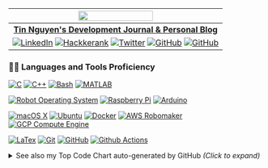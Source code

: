 <!--START_SECTION:signature-->

<!--END_SECTION:signature-->


<!--START_SECTION:profile-->
|<a href="https://tin.ng/"><img src="https://camo.githubusercontent.com/3b7c592ede97b6138ffd4b1cc1541c2f3b11fd39/687474703a2f2f33312e6d656469612e74756d626c722e636f6d2f31376665613932306666333665663466356238373764353231366137616164392f74756d626c725f6d6f39786a65387a5a34317163626975666f315f313238302e676966" width="60%" align="center" /><a>|
| :------------------------------: |
| **[Tin Nguyen's Development Journal & Personal Blog](https://tin.ng/)**|
| <a href="https://www.linkedin.com/in/tinng81"><img src="https://img.shields.io/badge/LinkedIn--_.svg?style=social&logo=linkedin" alt="LinkedIn"></a> <a href="https://github.com/tinng81"> <a href="https://www.hackerrank.com/tinng81"><img src="https://img.shields.io/badge/Hackerrank--_.svg?style=social&logo=hackerrank" alt="Hackkerank"></a> <a href="https://twitter.com/tinng81"><img src="https://img.shields.io/twitter/follow/tinng81?label=Twitter&style=social" alt="Twitter"></a> <a href="https://github.com/tinng81"> <img src="https://img.shields.io/github/followers/tinng81.svg?label=GitHub&style=social" alt="GitHub"></a> <a href="https://github.com/tinng81"> <img src="https://visitor-badge.laobi.icu/badge?page_id=tinng81.tinng81" alt="GitHub"></a>|
<!--END_SECTION:profile-->


<!--START_SECTION:techStack-->
### 👨‍💻 Languages and Tools Proficiency

[![C][c-sh]](https://github.com/tinng81)
[![C++][cpp-sh]](https://github.com/tinng81)
[![Bash][bash-sh]](https://www.gnu.org/software/bash/)
[![MATLAB][matlab-sh]](https://www.mathworks.com/products/matlab.html)

[![Robot Operating System][ros-sh]](https://www.ros.org/)
[![Raspberry Pi][rpi-sh]](https://www.raspberrypi.org/)
[![Arduino][adno-sh]](https://www.arduino.cc/)

[![macOS X][macosx-sh]](https://www.apple.com/macos/catalina/)
[![Ubuntu][ubuntu-sh]](https://ubuntu.com/)
[![Docker][docker-sh]](https://www.docker.com/)
[![AWS Robomaker][aws-sh]](https://aws.amazon.com/robomaker/)
[![GCP Compute Engine][gcp-sh]](https://cloud.google.com/compute)

[![LaTex][latex-sh]](https://www.latex-project.org/)
[![Git][git-sh]](https://git-scm.com/)
[![GitHub][github-sh]](https://github.com/)
[![Github Actions][ghAction-sh]](https://github.com/features/actions)


<!-- Collapsible Top Code section -->
<!--START_SECTION:topcode-->
<details>
<summary> See also my Top Code Chart auto-generated by GitHub <i>(Click to expand)</i></summary>
<br>
<h3> This only accounts for public repositories. For detailed tech stack, see above.</h3>
<br>
<a href="https://github.com/tinng81">
  <img align="center" src="https://github-readme-stats.vercel.app/api/top-langs/?username=tinng81&theme=buefy&hide=vue" />
</a>

</details>
<!--END_SECTION:topcode-->
<!--END_SECTION:techStack-->


<!--------------- IGNORE BELOW --------------->
<!-- 
    shield.io in-line images 
-->

[c-sh]: https://img.shields.io/badge/-C-00599C?style=flat&logo=c
[cpp-sh]: https://img.shields.io/badge/-C++-00599C?style=flat&logo=c%2B%2B&logoColor=03253C
[bash-sh]: https://img.shields.io/badge/-Bash-00599C?style=flat&logo=gnu-bash&logoColor=67A99F
[matlab-sh]: https://img.shields.io/badge/-MATLAB-00599C?style=flat&logo=mathworks&logoColor=CD5600

[ros-sh]: https://img.shields.io/badge/-ROS-336791?style=flat&logo=probot&logoColor=2B314C
[adno-sh]: https://img.shields.io/badge/-Arduino-336791?style=flat&logo=Arduino
[rpi-sh]: https://img.shields.io/badge/-Raspberry%20Pi-336791?style=flat&logo=Raspberry-Pi&logoColor=C51A4A

[macosx-sh]: https://img.shields.io/badge/-macOS-232F7E?style=flat&logo=apple&logoColor=ffffff
[ubuntu-sh]: http://img.shields.io/badge/-Ubuntu-232F7E?style=flat&logo=ubuntu&logoColor=A81D33
[docker-sh]: https://img.shields.io/badge/-Docker-232F7E?style=flat&logo=docker
[aws-sh]: https://img.shields.io/badge/AWS%20Robomaker-232F7E?style=flat&logo=amazon-aws
[gcp-sh]: https://img.shields.io/badge/GCP%20Compute%20Engine-232F7E?style=flat&logo=google-cloud

[latex-sh]: https://img.shields.io/badge/-LaTex-232F3E?style=flat&logo=latex
[git-sh]: https://img.shields.io/badge/-Git-232F3E?style=flat&logo=git
[github-sh]: https://img.shields.io/badge/-GitHub-232F3E?style=flat&logo=github
[ghAction-sh]: http://img.shields.io/badge/-Github%20Actions-232F3E?style=flat&logo=github-actions
